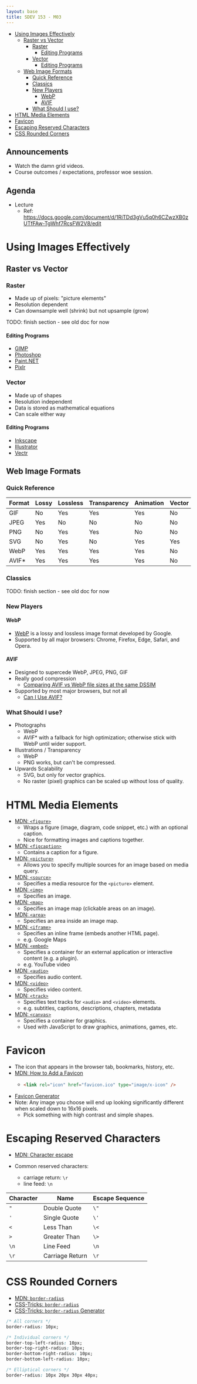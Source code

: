 ```yaml
---
layout: base
title: SDEV 153 - M03
---
```


- [Using Images Effectively](#using-images-effectively)
  - [Raster vs Vector](#raster-vs-vector)
    - [Raster](#raster)
      - [Editing Programs](#editing-programs)
    - [Vector](#vector)
      - [Editing Programs](#editing-programs-1)
  - [Web Image Formats](#web-image-formats)
    - [Quick Reference](#quick-reference)
    - [Classics](#classics)
    - [New Players](#new-players)
      - [WebP](#webp)
      - [AVIF](#avif)
    - [What Should I use?](#what-should-i-use)
- [HTML Media Elements](#html-media-elements)
- [Favicon](#favicon)
- [Escaping Reserved Characters](#escaping-reserved-characters)
- [CSS Rounded Corners](#css-rounded-corners)

## Announcements

- Watch the damn grid videos.
- Course outcomes / expectations, professor woe session.

## Agenda

- Lecture
  - Ref: https://docs.google.com/document/d/1RiTDd3gVu5q0h6CZwzXB0zUTfFAw-TgWhf7RcsFW2V8/edit

# Using Images Effectively

## Raster vs Vector

### Raster

- Made up of pixels: "picture elements"
- Resolution dependent
- Can downsample well (shrink) but not upsample (grow)

TODO: finish section - see old doc for now

#### Editing Programs

- [GIMP](https://www.gimp.org/)
- [Photoshop](https://www.adobe.com/products/photoshop.html)
- [Paint.NET](https://www.getpaint.net/)
- [Pixlr](https://pixlr.com/)

### Vector

- Made up of shapes
- Resolution independent
- Data is stored as mathematical equations
- Can scale either way

#### Editing Programs

- [Inkscape](https://inkscape.org/)
- [Illustrator](https://www.adobe.com/products/illustrator.html)
- [Vectr](https://vectr.com/)

## Web Image Formats

### Quick Reference

| Format | Lossy | Lossless | Transparency | Animation | Vector |
| ------ | ----- | -------- | ------------ | --------- | ------ |
| GIF    | No    | Yes      | Yes          | Yes       | No     |
| JPEG   | Yes   | No       | No           | No        | No     |
| PNG    | No    | Yes      | Yes          | No        | No     |
| SVG    | No    | Yes      | No           | Yes       | Yes    |
| WebP   | Yes   | Yes      | Yes          | Yes       | No     |
| AVIF\* | Yes   | Yes      | Yes          | Yes       | No     |

### Classics

TODO: finish section - see old doc for now

### New Players

#### WebP

- [WebP](https://developers.google.com/speed/webp) is a lossy and lossless image format developed by Google.
- Supported by all major browsers: Chrome, Firefox, Edge, Safari, and Opera.

#### AVIF

- Designed to supercede WebP, JPEG, PNG, GIF
- Really good compression
  - [Comparing AVIF vs WebP file sizes at the same DSSIM](https://www.ctrl.blog/entry/webp-avif-comparison.html)
- Supported by most major browsers, but not all
  - [Can I Use AVIF?](https://caniuse.com/avif)

### What Should I use?

- Photographs
  - WebP
  - AVIF\* with a fallback for high optimization; otherwise stick with WebP until wider support.
- Illustrations / Transparency
  - WebP
  - PNG works, but can't be compressed.
- Upwards Scalability
  - SVG, but only for vector graphics.
  - No raster (pixel) graphics can be scaled up without loss of quality.

# HTML Media Elements

- [MDN: `<figure>`](https://developer.mozilla.org/en-US/docs/Web/HTML/Element/figure)
  - Wraps a figure (image, diagram, code snippet, etc.) with an optional caption.
  - Nice for formatting images and captions together.
- [MDN: `<figcaption>`](https://developer.mozilla.org/en-US/docs/Web/HTML/Element/figcaption)
  - Contains a caption for a figure.
- [MDN: `<picture>`](https://developer.mozilla.org/en-US/docs/Web/HTML/Element/picture)
  - Allows you to specify multiple sources for an image based on media query.
- [MDN: `<source>`](https://developer.mozilla.org/en-US/docs/Web/HTML/Element/source)
  - Specifies a media resource for the `<picture>` element.
- [MDN: `<img>`](https://developer.mozilla.org/en-US/docs/Web/HTML/Element/img)
  - Specifies an image.
- [MDN: `<map>`](https://developer.mozilla.org/en-US/docs/Web/HTML/Element/map)
  - Specifies an image map (clickable areas on an image).
- [MDN: `<area>`](https://developer.mozilla.org/en-US/docs/Web/HTML/Element/area)
  - Specifies an area inside an image map.
- [MDN: `<iframe>`](https://developer.mozilla.org/en-US/docs/Web/HTML/Element/iframe)
  - Specifies an inline frame (embeds another HTML page).
  - e.g. Google Maps
- [MDN: `<embed>`](https://developer.mozilla.org/en-US/docs/Web/HTML/Element/embed)
  - Specifies a container for an external application or interactive content (e.g. a plugin).
  - e.g. YouTube video
- [MDN: `<audio>`](https://developer.mozilla.org/en-US/docs/Web/HTML/Element/audio)
  - Specifies audio content.
- [MDN: `<video>`](https://developer.mozilla.org/en-US/docs/Web/HTML/Element/video)
  - Specifies video content.
- [MDN: `<track>`](https://developer.mozilla.org/en-US/docs/Web/HTML/Element/track)
  - Specifies text tracks for `<audio>` and `<video>` elements.
  - e.g. subtitles, captions, descriptions, chapters, metadata
- [MDN: `<canvas>`](https://developer.mozilla.org/en-US/docs/Web/HTML/Element/canvas)
  - Specifies a container for graphics.
  - Used with JavaScript to draw graphics, animations, games, etc.

# Favicon

- The icon that appears in the browser tab, bookmarks, history, etc.
- [MDN: How to Add a Favicon](https://developer.mozilla.org/en-US/docs/Learn/HTML/Introduction_to_HTML/The_head_metadata_in_HTML#adding_custom_icons_to_your_site)
  - ```html
    <link rel="icon" href="favicon.ico" type="image/x-icon" />
    ```
- [Favicon Generator](https://realfavicongenerator.net/)
- Note: Any image you choose will end up looking significantly different when scaled down to 16x16 pixels.
  - Pick something with high contrast and simple shapes.

# Escaping Reserved Characters

- [MDN: Character escape](https://developer.mozilla.org/en-US/docs/Web/JavaScript/Reference/Regular_expressions/Character_escape)

- Common reserved characters:
  - carriage return: `\r`
  - line feed: `\n`

| Character | Name            | Escape Sequence |
| --------- | --------------- | --------------- |
| `"`       | Double Quote    | `\"`            |
| `'`       | Single Quote    | `\'`            |
| `<`       | Less Than       | `\<`            |
| `>`       | Greater Than    | `\>`            |
| `\n`      | Line Feed       | `\n`            |
| `\r`      | Carriage Return | `\r`            |

# CSS Rounded Corners

- [MDN: `border-radius`](https://developer.mozilla.org/en-US/docs/Web/CSS/border-radius)
- [CSS-Tricks: `border-radius`](https://css-tricks.com/almanac/properties/b/border-radius/)
- [CSS-Tricks: `border-radius` Generator](https://css-tricks.com/examples/ShapesOfCSS/)

```css
/* All corners */
border-radius: 10px;

/* Individual corners */
border-top-left-radius: 10px;
border-top-right-radius: 10px;
border-bottom-right-radius: 10px;
border-bottom-left-radius: 10px;

/* Elliptical corners */
border-radius: 10px 20px 30px 40px;
```
